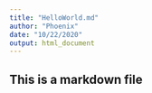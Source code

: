 ```yaml
---
title: "HelloWorld.md"
author: "Phoenix"
date: "10/22/2020"
output: html_document
---
```



## This is a markdown file